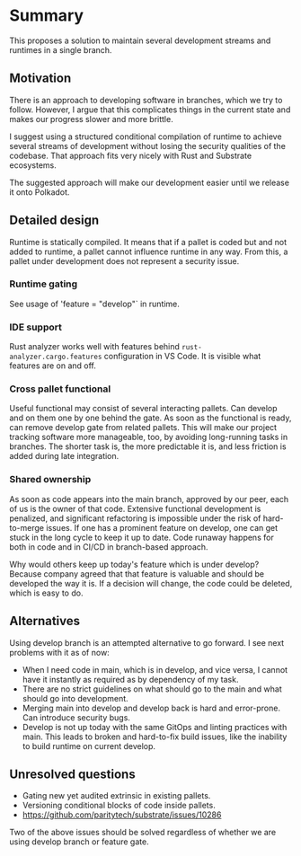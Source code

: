 # Summary

This proposes a solution to maintain several development streams and runtimes in a single branch.

## Motivation

There is an approach to developing software in branches, which we try to follow.
However, I argue that this complicates things in the current state and makes our progress slower and more brittle.

I suggest using a structured conditional compilation of runtime to achieve several streams of development without losing the security qualities of the codebase.
That approach fits very nicely with Rust and Substrate ecosystems.

The suggested approach will make our development easier until we release it onto Polkadot.

## Detailed design

Runtime is statically compiled. It means that if a pallet is coded but and not added to runtime, a pallet cannot influence runtime in any way.
From this, a pallet under development does not represent a security issue.

### Runtime gating

See usage of 'feature = "develop"` in runtime.

### IDE support

Rust analyzer works well with features behind `rust-analyzer.cargo.features` configuration in VS Code. It is visible what features are on and off.

### Cross pallet functional

Useful functional may consist of several interacting pallets. Can develop and on them one by one behind the gate.
As soon as the functional is ready, can remove develop gate from related pallets.
This will make our project tracking software more manageable, too, by avoiding long-running tasks in branches.
The shorter task is, the more predictable it is, and less friction is added during late integration.

### Shared ownership

As soon as code appears into the main branch, approved by our peer, each of us is the owner of that code.
Extensive functional development is penalized, and significant refactoring is impossible under the risk of hard-to-merge issues.
If one has a prominent feature on develop, one can get stuck in the long cycle to keep it up to date.
Code runaway happens for both in code and in CI/CD in branch-based approach.

Why would others keep up today's feature which is under develop?
Because company agreed that that feature is valuable and should be developed the way it is.
If a decision will change, the code could be deleted, which is easy to do.

## Alternatives

Using develop branch is an attempted alternative to go forward. I see next problems with it as of now:

- When I need code in main, which is in develop, and vice versa, I cannot have it instantly as required as by dependency of my task.
- There are no strict guidelines on what should go to the main and what should go into development.
- Merging main into develop and develop back is hard and error-prone. Can introduce security bugs.
- Develop is not up today with the same GitOps and linting practices with main. This leads to broken and hard-to-fix build issues, like the inability to build runtime on current develop.

## Unresolved questions

- Gating new yet audited extrinsic in existing pallets.
- Versioning conditional blocks of code inside pallets.
- https://github.com/paritytech/substrate/issues/10286

Two of the above issues should be solved regardless of whether we are using develop branch or feature gate.
